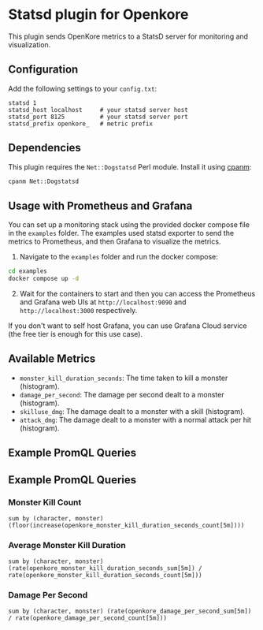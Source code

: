 # Statsd plugin for Openkore

This plugin sends OpenKore metrics to a StatsD server for monitoring and visualization.


## Configuration

Add the following settings to your `config.txt`:

```
statsd 1
statsd_host localhost     # your statsd server host
statsd_port 8125          # your statsd server port
statsd_prefix openkore_   # metric prefix
```

## Dependencies

This plugin requires the `Net::Dogstatsd` Perl module. Install it using [cpanm](https://metacpan.org/dist/App-cpanminus/view/bin/cpanm):

```bash
cpanm Net::Dogstatsd
```

## Usage with Prometheus and Grafana

You can set up a monitoring stack using the provided docker compose file in the `examples` folder. The examples used statsd exporter to send the metrics to Prometheus, and then Grafana to visualize the metrics.

1. Navigate to the `examples` folder and run the docker compose:
  ```bash
  cd examples
  docker compose up -d
  ```
2. Wait for the containers to start and then you can access the Prometheus and Grafana web UIs at `http://localhost:9090` and `http://localhost:3000` respectively.

If you don't want to self host Grafana, you can use Grafana Cloud service (the free tier is enough for this use case).


## Available Metrics

* `monster_kill_duration_seconds`: The time taken to kill a monster (histogram).
* `damage_per_second`: The damage per second dealt to a monster (histogram).
* `skilluse_dmg`: The damage dealt to a monster with a skill (histogram).
* `attack_dmg`: The damage dealt to a monster with a normal attack per hit (histogram).

## Example PromQL Queries


## Example PromQL Queries

### Monster Kill Count
```
sum by (character, monster) (floor(increase(openkore_monster_kill_duration_seconds_count[5m])))
```

### Average Monster Kill Duration
```
sum by (character, monster) (rate(openkore_monster_kill_duration_seconds_sum[5m]) / rate(openkore_monster_kill_duration_seconds_count[5m]))
```

### Damage Per Second
```
sum by (character, monster) (rate(openkore_damage_per_second_sum[5m]) / rate(openkore_damage_per_second_count[5m]))
```
